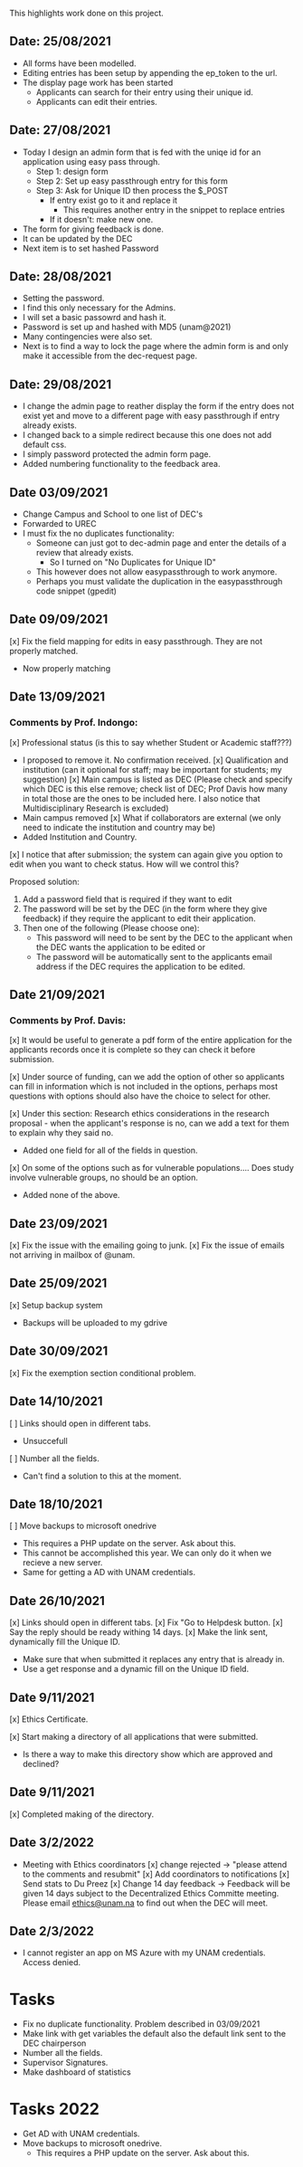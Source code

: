 This highlights work done on this project.

## Date: 25/08/2021

* All forms have been modelled.
* Editing entries has been setup by appending the ep_token to the url.
* The display page work has been started
    - Applicants can search for their entry using their unique id.
    - Applicants can edit their entries.

## Date: 27/08/2021

* Today I design an admin form that is fed with the uniqe id for an application using easy pass through.
    - Step 1: design form
    - Step 2: Set up easy passthrough entry for this form
    - Step 3: Ask for Unique ID then process the $_POST
        * If entry exist go to it and replace it
            - This requires another entry in the snippet to replace entries
        * If it doesn't: make new one.
* The form for giving feedback is done.
* It can be updated by the DEC
* Next item is to set hashed Password

## Date: 28/08/2021

* Setting the password.
* I find this only necessary for the Admins.
* I will set a basic passowrd and hash it.
* Password is set up and hashed with MD5 (unam@2021)
* Many contingencies were also set.
* Next is to find a way to lock the page where the admin form is and only make it accessible from the dec-request page.

## Date: 29/08/2021

* I change the admin page to reather display the form if the entry does not exist yet and move to a different page with easy passthrough if entry already exists.
* I changed back to a simple redirect because this one does not add default css.
* I simply password protected the admin form page.
* Added numbering functionality to the feedback area.

## Date 03/09/2021

* Change Campus and School to one list of DEC's
* Forwarded to UREC
* I must fix the no duplicates functionality:
    - Someone can just got to dec-admin page and enter the details of a review that already exists.
        * So I turned on "No Duplicates for Unique ID"
    - This however does not allow easypassthrough to work anymore.
    - Perhaps you must validate the duplication in the easypassthrough code snippet (gpedit)

## Date 09/09/2021

[x] Fix the field mapping for edits in easy passthrough. They are not properly matched.
* Now properly matching

## Date 13/09/2021

### Comments by Prof. Indongo:

[x] Professional status (is this to say whether Student or Academic staff???)
* I proposed to remove it. No confirmation received.
[x] Qualification and institution (can it optional for staff; may be important for students; my suggestion)
[x] Main campus is listed as DEC (Please check and specify which DEC is this else remove; check list of DEC; Prof Davis how many in total those are the ones to be included here. I also notice that Multidisciplinary Research is excluded)
* Main campus removed
[x] What if collaborators are external (we only need to indicate the institution and country may be)
* Added Institution and Country.

[x] I notice that after submission; the system can again give you option to edit when you want to check status. How will we control this?

Proposed solution:

1.	Add a password field that is required if they want to edit
2.	The password will be set by the DEC (in the form where they give feedback) if they require the applicant to edit their application.
3.	Then one of the following (Please choose one):
    *	This password will need to be sent by the DEC to the applicant when the DEC wants the application to be edited or
    *	The password will be automatically sent to the applicants email address if the DEC requires the application to be edited.

## Date 21/09/2021

### Comments by Prof. Davis:

[x] It would be useful to generate a pdf form of the entire application for the applicants records once it is complete so they can check it before submission.

[x] Under source of funding, can we add the option of other so applicants can fill in information which is not included in the options, perhaps most questions with options should also have the choice to select for other.

[x] Under this section: Research ethics considerations in the research proposal - when the applicant's response is no, can we add a text for them to explain why they said no. 
* Added one field for all of the fields in question.

[x] On some of the options such as for vulnerable populations.... Does study involve vulnerable groups, no should be an option.
* Added none of the above.

## Date 23/09/2021

[x] Fix the issue with the emailing going to junk.
[x] Fix the issue of emails not arriving in mailbox of @unam.

## Date 25/09/2021

[x] Setup backup system
* Backups will be uploaded to my gdrive

## Date 30/09/2021

[x] Fix the exemption section conditional problem.

## Date 14/10/2021

[ ] Links should open in different tabs.
- Unsuccefull

[ ] Number all the fields.
- Can't find a solution to this at the moment.

## Date 18/10/2021
[ ] Move backups to microsoft onedrive
- This requires a PHP update on the server. Ask about this.
- This cannot be accomplished this year. We can only do it when we recieve a new server.
- Same for getting a AD with UNAM credentials.


## Date 26/10/2021
[x] Links should open in different tabs.
[x] Fix "Go to Helpdesk button.
[x] Say the reply should be ready withing 14 days.
[x] Make the link sent, dynamically fill the Unique ID. 
- Make sure that when submitted it replaces any entry that is already in.
- Use a get response and a dynamic fill on the Unique ID field.

## Date 9/11/2021

[x] Ethics Certificate.

[x] Start making a directory of all applications that were submitted.
- Is there a way to make this directory show which are approved and declined?

## Date 9/11/2021

[x] Completed making of the directory.

## Date 3/2/2022

- Meeting with Ethics coordinators
[x] change rejected -> "please attend to the comments and resubmit"
[x] Add coordinators to notifications
[x] Send stats to Du Preez
[x] Change 14 day feedback -> Feedback will be given 14 days subject to the Decentralized Ethics Committe meeting. Please email ethics@unam.na to find out when the DEC will meet.

## Date 2/3/2022

- I cannot register an app on MS Azure with my UNAM credentials. Access denied.

# Tasks

* Fix no duplicate functionality. Problem described in 03/09/2021
* Make link with get variables the default also the default link sent to the DEC chairperson
* Number all the fields.
* Supervisor Signatures.
* Make dashboard of statistics

# Tasks 2022
* Get AD with UNAM credentials.
* Move backups to microsoft onedrive.
    - This requires a PHP update on the server. Ask about this.
